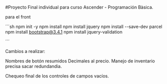 #Proyecto Final individual para curso Ascender - Programación Bàsica.

para el front

´´´sh
npm init -y
npm install 
npm install jquery
npm install --save-dev parcel
npm install bootstrap@3.4.1
npm install jquery-validation

´´´

Cambios a realizar:


Nombres de botón resumidos
Decimales al precio. 
Manejo de inventario precisa sacar redundandia.

Chequeo final de los controles de campos vacíos. 